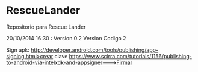 RescueLander
============

Repositorio para Rescue Lander

20/10/2014 16:30 : Version 0.2 Version Codigo 2

Sign apk:
http://developer.android.com/tools/publishing/app-signing.html>crear clave
https://www.scirra.com/tutorials/1156/publishing-to-android-via-intelxdk-and-appsigner--->Firmar
